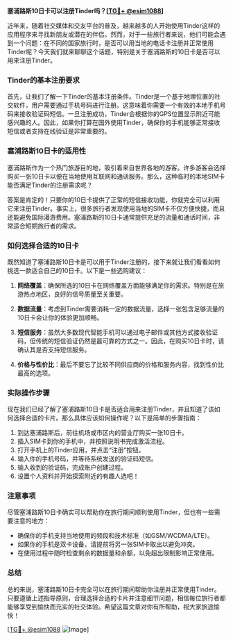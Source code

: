 **塞浦路斯10日卡可以注册Tinder吗？[[TG💪+ @esim1088](https://t.me/s/esim1088)]**

近年来，随着社交媒体和交友平台的普及，越来越多的人开始使用Tinder这样的应用程序来寻找新朋友或潜在的伴侣。然而，对于一些旅行者来说，他们可能会遇到一个问题：在不同的国家旅行时，是否可以用当地的电话卡注册并正常使用Tinder呢？今天我们就来聊聊这个话题，特别是关于塞浦路斯的10日卡是否可以用来注册Tinder。

### Tinder的基本注册要求

首先，让我们了解一下Tinder的基本注册条件。Tinder是一个基于地理位置的社交软件，用户需要通过手机号码进行注册。这意味着你需要一个有效的本地手机号码来接收验证码短信。一旦注册成功，Tinder会根据你的GPS位置显示附近可能感兴趣的人。因此，如果你打算在国外使用Tinder，确保你的手机能够正常接收短信或者支持在线验证是非常重要的。

### 塞浦路斯10日卡的适用性

塞浦路斯作为一个热门旅游目的地，吸引着来自世界各地的游客。许多游客会选择购买一张10日卡以便在当地使用互联网和通话服务。那么，这种临时的本地SIM卡能否满足Tinder的注册需求呢？

答案是肯定的！只要你的10日卡提供了正常的短信接收功能，你就完全可以利用它来注册Tinder。事实上，很多旅行者发现使用当地的SIM卡不仅方便快捷，而且还能避免国际漫游费用。塞浦路斯的10日卡通常提供充足的流量和通话时间，非常适合短期旅行者的需求。

### 如何选择合适的10日卡

既然知道了塞浦路斯10日卡是可以用于Tinder注册的，接下来就让我们看看如何挑选一款适合自己的10日卡。以下是一些选购建议：

1. **网络覆盖**：确保所选的10日卡在网络覆盖方面能够满足你的需求。特别是在旅游热点地区，良好的信号质量至关重要。
   
2. **数据流量**：考虑到Tinder需要消耗一定的数据流量，选择一张包含足够流量的10日卡会让你的体验更加顺畅。

3. **短信服务**：虽然大多数现代智能手机可以通过电子邮件或其他方式接收验证码，但传统的短信验证仍然是最可靠的方式之一。因此，在购买10日卡时，请确认其是否支持短信服务。

4. **价格与性价比**：最后不要忘了比较不同供应商的价格和服务内容，找到性价比最高的选项。

### 实际操作步骤

现在我们已经了解了塞浦路斯10日卡是否适合用来注册Tinder，并且知道了该如何选择合适的卡片。那么具体应该如何操作呢？以下是简单的步骤指南：

1. 到达塞浦路斯后，前往机场或市区内的营业厅购买一张10日卡。
2. 插入SIM卡到你的手机中，并按照说明书完成激活流程。
3. 打开手机上的Tinder应用，并点击“注册”按钮。
4. 输入你的手机号码，并等待系统发送的验证码短信。
5. 输入收到的验证码，完成账户创建过程。
6. 设置个人资料并开始探索附近的有趣人选吧！

### 注意事项

尽管塞浦路斯10日卡确实可以帮助你在旅行期间顺利使用Tinder，但也有一些需要注意的地方：

- 确保你的手机支持当地使用的频段和技术标准（如GSM/WCDMA/LTE）。
- 如果你的手机是双卡设备，请提前将另一张SIM卡取出以避免冲突。
- 在使用过程中随时检查剩余的数据量和余额，以免超出限制影响正常使用。

### 总结

总的来说，塞浦路斯10日卡完全可以在旅行期间帮助你注册并正常使用Tinder。只要遵循上述指导原则，合理选择合适的卡片并注意细节问题，相信每位旅行者都能够享受到愉快而充实的社交体验。希望这篇文章对你有所帮助，祝大家旅途愉快！

[[TG💪+ @esim1088](https://t.me/s/esim1088) ![Image](https://i.postimg.cc/4NQfJmqS/Snipaste-2025-05-13-00-14-12.png)]